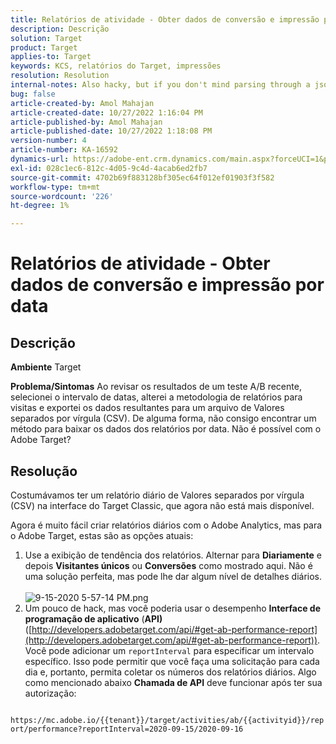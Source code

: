 ```yaml
---
title: Relatórios de atividade - Obter dados de conversão e impressão por data
description: Descrição
solution: Target
product: Target
applies-to: Target
keywords: KCS, relatórios do Target, impressões
resolution: Resolution
internal-notes: Also hacky, but if you don't mind parsing through a json file for the data, the UI makes a request to get that daily data when you load the trend report above you could grab. If you monitor the network calls it should be one with the file name of performance.at.json.
bug: false
article-created-by: Amol Mahajan
article-created-date: 10/27/2022 1:16:04 PM
article-published-by: Amol Mahajan
article-published-date: 10/27/2022 1:18:08 PM
version-number: 4
article-number: KA-16592
dynamics-url: https://adobe-ent.crm.dynamics.com/main.aspx?forceUCI=1&pagetype=entityrecord&etn=knowledgearticle&id=fc74787f-f955-ed11-bba2-6045bd006793
exl-id: 028c1ec6-812c-4d05-9c4d-4acab6ed2fb7
source-git-commit: 4702b69f883128bf305ec64f012ef01903f3f582
workflow-type: tm+mt
source-wordcount: '226'
ht-degree: 1%

---
```


# Relatórios de atividade - Obter dados de conversão e impressão por data

## Descrição

<b>Ambiente</b>
Target


<b>Problema/Sintomas</b>
Ao revisar os resultados de um teste A/B recente, selecionei o intervalo de datas, alterei a metodologia de relatórios para visitas e exportei os dados resultantes para um arquivo de Valores separados por vírgula (CSV). De alguma forma, não consigo encontrar um método para baixar os dados dos relatórios por data. Não é possível com o Adobe Target?




## Resolução


Costumávamos ter um relatório diário de Valores separados por vírgula (CSV) na interface do Target Classic, que agora não está mais disponível.

Agora é muito fácil criar relatórios diários com o Adobe Analytics, mas para o Adobe Target, estas são as opções atuais:

1. Use a exibição de tendência dos relatórios. Alternar para <b>Diariamente</b> e depois <b>Visitantes únicos</b> ou <b>Conversões</b> como mostrado aqui. Não é uma solução perfeita, mas pode lhe dar algum nível de detalhes diários.<br>\
   ![9-15-2020 5-57-14 PM.png](https://experienceleaguecommunities.adobe.com/t5/image/serverpage/image-id/26856iB79D1F7E2EB217FD/image-size/medium?v=1.0&amp;amp;px=400)
2. Um pouco de hack, mas você poderia usar o desempenho <b>Interface de programação de aplicativo</b> (<b>API)</b> ([http://developers.adobetarget.com/api/#get-ab-performance-report](http://developers.adobetarget.com/api/#get-ab-performance-report)). Você pode adicionar um `reportInterval` para especificar um intervalo específico. Isso pode permitir que você faça uma solicitação para cada dia e, portanto, permita coletar os números dos relatórios diários. Algo como mencionado abaixo <b>Chamada de API</b> deve funcionar após ter sua autorização:


`      https://mc.adobe.io/{{tenant}}/target/activities/ab/{{activityid}}/report/performance?reportInterval=2020-09-15/2020-09-16`
